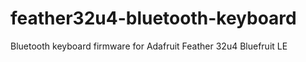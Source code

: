 # feather32u4-bluetooth-keyboard
Bluetooth keyboard firmware for Adafruit Feather 32u4 Bluefruit LE
